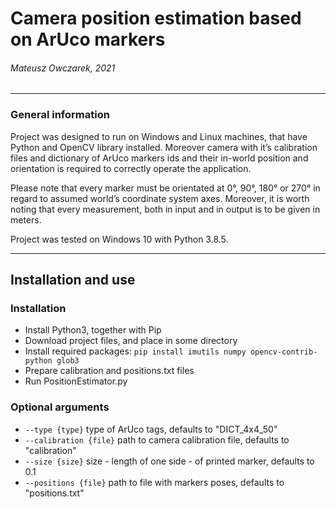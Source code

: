 # Camera position estimation based on ArUco markers
###### Mateusz Owczarek, 2021
-------
### General information
Project was designed to run on Windows and Linux machines, that have Python and OpenCV library installed. Moreover camera with it’s calibration files and dictionary of ArUco markers ids and their in-world position and orientation is required to correctly operate the application.

Please note that every marker must be orientated at 0°, 90°, 180° or 270° in regard to assumed world’s coordinate system axes. Moreover, it is worth noting that every measurement, both in input and in output is to be given in meters.

Project was tested on Windows 10 with Python 3.8.5.

-----
## Installation and use
### Installation
- Install Python3, together with Pip
- Download project files, and place in some directory
- Install required packages: `pip install imutils numpy opencv-contrib-python glob3`
- Prepare calibration and positions.txt files
- Run PositionEstimator.py

### Optional arguments
- `--type {type}` type of ArUco tags, defaults to "DICT_4x4_50"
- `--calibration {file}` path to camera calibration file, defaults to "calibration"
- `--size {size}` size - length of one side - of printed marker, defaults to 0.1
- `--positions {file}` path to file with markers poses, defaults to "positions.txt"